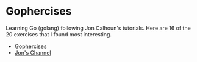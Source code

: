 # Gophercises

Learning Go (golang) following Jon Calhoun's tutorials.
Here are 16 of the 20 exercises that I found most interesting.
- [Gophercises](https://gophercises.com/)
- [Jon's Channel](https://www.youtube.com/channel/UC4dBqUCzhP0GQz2B-Bbtmig)

